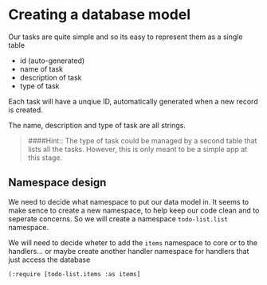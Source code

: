 # Creating a database model

Our tasks are quite simple and so its easy to represent them as a single table

* id (auto-generated)
* name of task
* description of task
* type of task

Each task will have a unqiue ID, automatically generated when a new record is created.

The name, description and type of task are all strings.

> ####Hint:: The type of task could be managed by a second table that lists all the tasks.  However, this is only meant to be a simple app at this stage.




## Namespace design

We need to decide what namespace to put our data model in.  It seems to make sence to create a new namespace, to help keep our code clean and to seperate concerns. So we will create a namespace `todo-list.list` namespace.

We will need to decide wheter to add the `items` namespace to core or to the handlers... or maybe create another handler namespace for handlers that just access the database
```
(:require [todo-list.items :as items]
```
